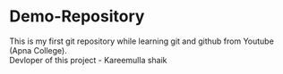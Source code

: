 # Demo-Repository
This is my first git repository while learning git and github from Youtube (Apna College).
<br>
Devloper of this project - Kareemulla shaik
